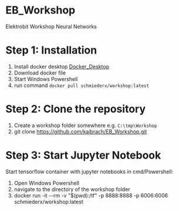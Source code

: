 # EB_Workshop
Elektrobit Workshop Neural Networks

# Step 1: Installation
1. Install docker desktop [Docker_Desktop](https://desktop.docker.com/win/stable/Docker%20Desktop%20Installer.exe)
2. Download docker file
  1. Start Windows Powershell
  2. run command `docker pull schmiederx/workshop:latest`

# Step 2: Clone the repository
1. Create a workshop folder somewhere e.g. `C:\tmp\Workshop`
2. git clone https://github.com/kaibrach/EB_Workshop.git

# Step 3: Start Jupyter Notebook 
Start tensorflow container with jupyter notebooks in cmd/Powershell:
1. Open Windows Powershell
2. navigate to the directory of the workshop folder 
3. docker run -it --rm -v "$(pwd):/tf" -p 8888:8888 -p 6006:6006 schmiederx/workshop:latest
